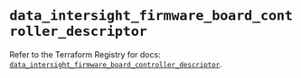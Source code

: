 # `data_intersight_firmware_board_controller_descriptor`

Refer to the Terraform Registry for docs: [`data_intersight_firmware_board_controller_descriptor`](https://registry.terraform.io/providers/ciscodevnet/intersight/1.0.71/docs/data-sources/firmware_board_controller_descriptor).

